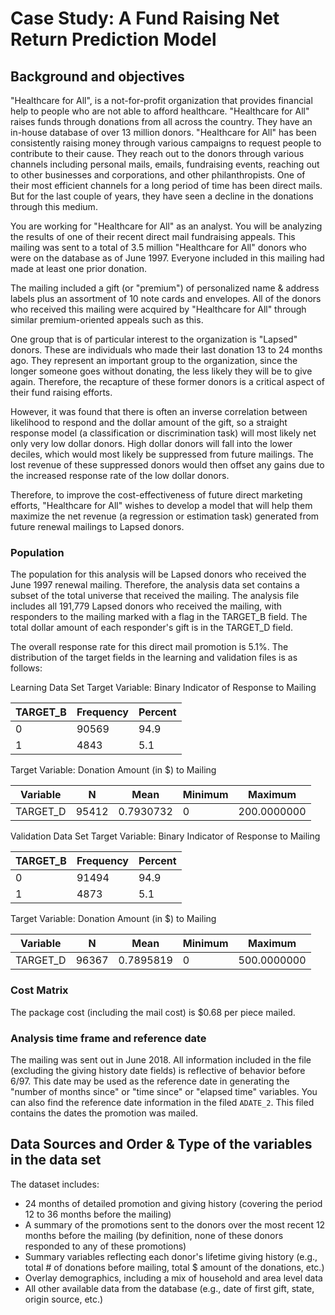 # Case Study: A Fund Raising Net Return Prediction Model

## Background and objectives

"Healthcare for All", is a not-for-profit organization that provides financial help to people who are not able to afford healthcare. "Healthcare for All" raises funds through donations from all across the country. They have an in-house database of over 13 million donors. "Healthcare for All" has been consistently raising money through various campaigns to request people to contribute to their cause. They reach out to the donors through various channels including personal mails, emails, fundraising events, reaching out to other businesses and corporations, and other philanthropists. One of their most efficient channels for a long period of time has been direct mails. But for the last couple of years, they have seen a decline in the donations through this medium.

You are working for "Healthcare for All" as an analyst. You will be analyzing the results of one of their recent direct mail fundraising appeals. This mailing was sent to a total of 3.5 million "Healthcare for All" donors who were on the database as of June 1997. Everyone included in this mailing had made at least one prior donation.

The mailing included a gift (or "premium") of personalized name & address labels plus an assortment of 10 note cards and envelopes. All of the donors who received this mailing were acquired by "Healthcare for All" through similar premium-oriented appeals such as this.

One group that is of particular interest to the organization is "Lapsed" donors. These are individuals who made their last donation 13 to 24 months ago. They represent an important group to the organization, since the longer someone goes without donating, the less likely they will be to give again. Therefore, the recapture of these former donors is a critical aspect of their fund raising efforts.

However, it was found that there is often an inverse correlation between likelihood to respond and the dollar amount of the gift, so a straight response model (a classification or discrimination task) will most likely net only very low dollar donors. High dollar donors will fall into the lower deciles, which would most likely be suppressed from future mailings. The lost revenue of these suppressed donors would then offset any gains due to the increased response rate of the low dollar donors.

Therefore, to improve the cost-effectiveness of future direct marketing efforts, "Healthcare for All" wishes to develop a model that will help them maximize the net revenue (a regression or estimation task) generated from future renewal mailings to Lapsed donors.

### Population

The population for this analysis will be Lapsed donors who received the June 1997 renewal mailing. Therefore, the analysis data set contains a subset of the total universe that received the mailing. The analysis file includes all 191,779 Lapsed donors who received the mailing, with responders to the mailing marked with a flag in the TARGET_B field. The total dollar amount of each responder's gift is in the TARGET_D field.

The overall response rate for this direct mail promotion is 5.1%. The distribution of the target fields in the learning and validation files is as follows:

Learning Data Set
Target Variable: Binary Indicator of Response to
Mailing

| TARGET_B | Frequency | Percent |
| -------- | --------- | ------- |
| 0        | 90569     | 94.9    |
| 1        | 4843      | 5.1     |

Target Variable: Donation Amount (in \$) to Mailing

| Variable | N     | Mean      | Minimum | Maximum     |
| -------- | ----- | --------- | ------- | ----------- |
| TARGET_D | 95412 | 0.7930732 | 0       | 200.0000000 |

Validation Data Set
Target Variable: Binary Indicator of Response to
Mailing

| TARGET_B | Frequency | Percent |
| -------- | --------- | ------- |
| 0        | 91494     | 94.9    |
| 1        | 4873      | 5.1     |

Target Variable: Donation Amount (in \$) to Mailing

| Variable | N     | Mean      | Minimum | Maximum     |
| -------- | ----- | --------- | ------- | ----------- |
| TARGET_D | 96367 | 0.7895819 | 0       | 500.0000000 |

### Cost Matrix

The package cost (including the mail cost) is \$0.68 per piece mailed.

### Analysis time frame and reference date

The mailing was sent out in June 2018. All information included in the file (excluding the giving history date fields) is reflective of behavior before 6/97. This date may be used as the reference date in generating the "number of months since" or "time since" or "elapsed time" variables. You can also find the reference date information in the filed `ADATE_2`. This filed contains the dates the promotion was mailed.

## Data Sources and Order & Type of the variables in the data set

The dataset includes:

- 24 months of detailed promotion and giving history (covering the period 12 to 36 months before the mailing)
- A summary of the promotions sent to the donors over the most recent 12 months before the mailing (by definition, none of these donors responded to any of these promotions)
- Summary variables reflecting each donor's lifetime giving history (e.g., total # of donations before mailing, total \$ amount of the donations, etc.)
- Overlay demographics, including a mix of household and area level data
- All other available data from the database (e.g., date of first gift, state, origin source, etc.)
